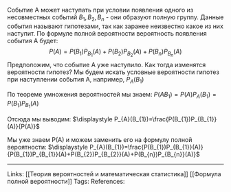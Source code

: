 Событие А может наступать при условии появления одного из несовместных событий $B_{1}, B_{2}, B_{n}$ - они образуют полную группу. Данные события называют гипотезами, так как заранее неизвестно какое из них наступит. По формуле полной вероятности вероятность появления события А будет:$$P(A)=P(B_{1})P_{B_{1}}(A)+P(B_{2})P_{B_{2}}(A)+P(B_{n})P_{B_{n}}(A)$$
Предположим, что событие А уже наступило. Как тогда изменятся вероятности гипотез? Мы будем искать условные вероятности гипотез при наступлении события А, например, $P_{A}(B_{1})$

По теореме умножения вероятностей мы знаем:
$P({A}B_{1})=P(A)P_{A}(B_{1})=P(B_{1})P_{B_{1}}(A)$

Отсюда мы выводим:
$\displaystyle P_{A}(B_{1})=\frac{P(B_{1})P_{B_{1}}(A)}{P(A)}$

Мы уже знаем P(A) и можем заменить его на формулу полной вероятности:
$\displaystyle P_{A}(B_{1})=\frac{P(B_{1})P_{B_{1}}(A)}{P(B_{1})P_{B_{1}}(A)+P(B_{2})P_{B_{2}}(A)+P(B_{n})P_{B_{n}}(A)}$

___
Links: [[Теория вероятностей и математическая статистика]] [[Формула полной вероятности]]
Tags:
References: